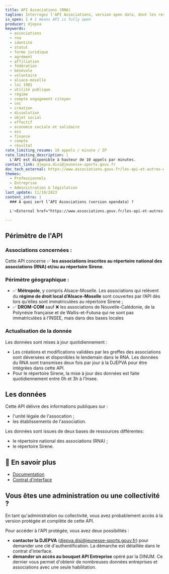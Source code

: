 ```yaml
---
title: API Associations (RNA)
tagline: Interrogez l'API Associations, version open data, dont les ressources proviennent notamment du répertoire national national des associations (RNA).
is_open: 1 # 1 means API is fully open
producer: djepva
keywords:
  - associations
  - rna
  - identité
  - statut
  - forme juridique
  - agrément
  - affiliation
  - fédération
  - bénévole
  - volontaire
  - alsace-moselle
  - loi 1901
  - utilité publique
  - régime
  - compte engagement citoyen
  - cec
  - création
  - dissolution
  - objet social
  - effectif
  - economie sociale et solidaire
  - ess
  - finance
  - compte
  - résultat
rate_limiting_resume: 10 appels / minute / IP
rate_limiting_description: |
  L'API est disponible à hauteur de 10 appels par minutes.
contact_link: djepva.disi@jeunesse-sports.gouv.fr
doc_tech_external: https://www.associations.gouv.fr/les-api-et-autres-outils.html
themes:
  - Professionnels
  - Entreprise
  - Administration & législation
last_update: 11/10/2023
content_intro: |
  ### À quoi sert l’API Associations (version opendata) ?

  L'<External href="https://www.associations.gouv.fr/les-api-et-autres-outils.html">API Associations de la DJEPVA</External> délivre les informations et documents de référence d'une association et de ses établissements, issus du répertoire national des associations (RNA) et de la base Sirene de l'Insee.

---
```


## Périmètre de l'API

### Associations concernées :

Cette API concerne ✅ **les associations inscrites au répertoire national des associations (RNA) et/ou au répertoire Sirene**.

### Périmètre géographique : 

- ✅ **Métropole**, y compris Alsace-Moselle.
Les associations qui relèvent du **régime de droit local d’Alsace-Moselle** sont couvertes par l’API dès lors qu’elles sont immatriculées au répertoire Sirene ;
- ✅ **DROM-COM** sauf ❌ les associations de Nouvelle-Calédonie, de la Polynésie française et de Wallis-et-Futuna qui ne sont pas immatriculées à l’INSEE, mais dans des bases locales

### Actualisation de la donnée

Les données sont mises à jour quotidiennement :
- Les créations et modifications validées par les greffes des associations sont déversées et disponibles le lendemain dans le RNA. Les données du RNA sont transmises deux fois par jour à la DJEPVA pour être intégrées dans cette API.
- Pour le répertoire Sirene, la mise à jour des données est faite quotidiennement entre 0h et 3h à l’Insee.

## Les données

Cette API délivre des informations publiques sur : 
- l'unité légale de l'assocation ; 
- les établissements de l'association.

Les données sont issues de deux bases de ressources différentes: 
- le répertoire national des associations (RNA) ;
- le répertoire Sirene.

## 🔎 En savoir plus
- [Documentation](https://www.associations.gouv.fr/les-api-et-autres-outils.html)
- [Contrat d'interface](https://www.associations.gouv.fr/le-contrat-d-interface.html)


## Vous êtes une administration ou une collectivité ?

En tant qu'administration ou collectivité, vous avez probablement accès à la version protégée et complète de cette API.

Pour accéder à l'API protégée, vous avez deux possibilités : 
- **contacter la DJEPVA** (djepva.disi@jeunesse-sports.gouv.fr) pour demander une clé d'authentification. La démarche est détaillée dans le contrat d'interface.
- **demander un accès au bouquet <External href='/les-api/api-entreprise'>API Entreprise</External>** opéré par la DINUM. Ce dernier vous permet d'obtenir de nombreuses données entreprises et associations avec une seule habilitation.
